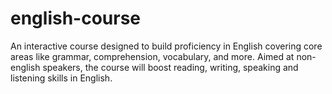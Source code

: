# english-course
An interactive course designed to build proficiency in English covering core areas like grammar, comprehension, vocabulary, and more. Aimed at non-english speakers, the course will boost reading, writing, speaking and listening skills in English.
